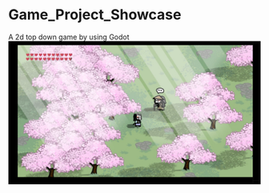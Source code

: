 # Game_Project_Showcase
A 2d top down game by using Godot
![](https://github.com/WuJoe826/Game_Project_Showcase/blob/main/scene/%E8%9E%A2%E5%B9%95%E6%93%B7%E5%8F%96%E7%95%AB%E9%9D%A2%202025-04-08%20071206.png)
